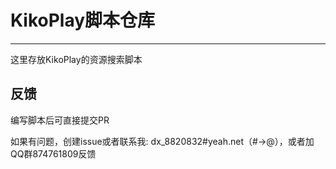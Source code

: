 # KikoPlay脚本仓库
---
这里存放KikoPlay的资源搜索脚本


## 反馈

编写脚本后可直接提交PR

如果有问题，创建issue或者联系我:
dx_8820832#yeah.net（#→@），或者加QQ群874761809反馈
